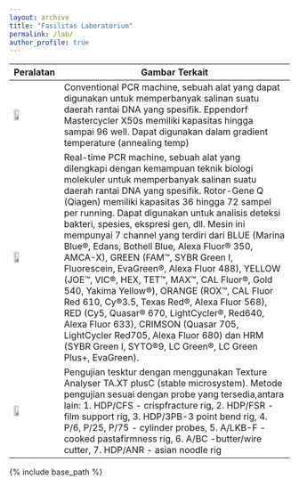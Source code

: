 ```yaml
---
layout: archive
title: "Fasilitas Laboratorium"
permalink: /lab/
author_profile: true
---
```


| Peralatan | Gambar Terkait |
| ------------------- | -------------- |
| <img src = "https://elsatur.brin.go.id/public/uploads/layanan_file/5587/gambar_layanan_8863.jpg" width = "35%"> | Conventional PCR machine, sebuah alat yang dapat digunakan untuk memperbanyak salinan suatu daerah rantai DNA yang spesifik. Eppendorf Mastercycler X50s memiliki kapasitas hingga sampai 96 well. Dapat digunakan dalam gradient temperature (annealing temp) |
| <img src = "https://elsatur.brin.go.id/public/uploads/layanan_file/5588/gambar_layanan_8865.jpg" width = "35%"> | Real-time PCR machine, sebuah alat yang dilengkapi dengan kemampuan teknik biologi molekuler untuk memperbanyak salinan suatu daerah rantai DNA yang spesifik. Rotor-Gene Q (Qiagen) memiliki kapasitas 36 hingga 72 sampel per running. Dapat digunakan untuk analisis deteksi bakteri, spesies, ekspresi gen, dll. Mesin ini mempunyai 7 channel yang terdiri dari BLUE (Marina Blue®, Edans, Bothell Blue, Alexa Fluor® 350, AMCA-X), GREEN (FAM™, SYBR Green I, Fluorescein, EvaGreen®, Alexa Fluor 488), YELLOW (JOE™, VIC®, HEX, TET™, MAX™, CAL Fluor®, Gold 540, Yakima Yellow®), ORANGE (ROX™, CAL Fluor Red 610, Cy®3.5, Texas Red®, Alexa Fluor 568), RED (Cy5, Quasar® 670, LightCycler®, Red640, Alexa Fluor 633), CRIMSON (Quasar 705, LightCycler Red705, Alexa Fluor 680) dan HRM (SYBR Green I, SYTO®9, LC Green®, LC Green Plus+, EvaGreen).|
| <img src = "https://elsatur.brin.go.id/public/uploads/layanan_file/7228/gambar_layanan_12602.jpg" width = "35%"> | Pengujian tesktur dengan menggunakan Texture Analyser TA.XT plusC (stable microsystem). Metode pengujian sesuai dengan probe yang tersedia,antara lain: 1. HDP/CFS - crispfracture rig, 2. HDP/FSR - film support rig, 3. HDP/3PB-3 point bend rig, 4. P/6, P/25, P/75 - cylinder probes, 5. A/LKB-F - cooked pastafirmness rig, 6. A/BC -butter/wire cutter, 7. HDP/ANR - asian noodle rig|

{% include base_path %}


